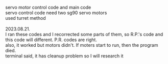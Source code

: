 servo motor control code and main code \
servo control code need two sg90 servo motors\
used turret method\
\
2023.08.21.\
I ran these codes and I recorrected some parts of them, so R.P.'s code and this code will different. P.R. codes are right.\
also, it worked but motors didn't. If moters start to run, then the program died.\
terminal said, it has cleanup problem so I will research it

